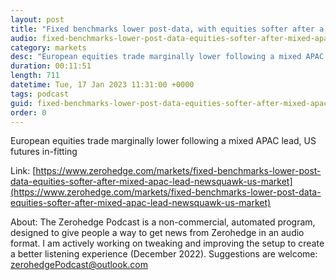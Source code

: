 ```yaml
---
layout: post
title: "Fixed benchmarks lower post-data, with equities softer after a mixed APAC lead - Newsquawk US Market Open"
audio: fixed-benchmarks-lower-post-data-equities-softer-after-mixed-apac-lead-newsquawk-us-market-0
category: markets
desc: "European equities trade marginally lower following a mixed APAC lead, US futures in-fitting"
duration: 00:11:51
length: 711
datetime: Tue, 17 Jan 2023 11:31:00 +0000
tags: podcast
guid: fixed-benchmarks-lower-post-data-equities-softer-after-mixed-apac-lead-newsquawk-us-market-0
order: 0
---
```

European equities trade marginally lower following a mixed APAC lead, US futures in-fitting

Link: [https://www.zerohedge.com/markets/fixed-benchmarks-lower-post-data-equities-softer-after-mixed-apac-lead-newsquawk-us-market](https://www.zerohedge.com/markets/fixed-benchmarks-lower-post-data-equities-softer-after-mixed-apac-lead-newsquawk-us-market)

About: The Zerohedge Podcast is a non-commercial, automated program, designed to give people a way to get news from Zerohedge in an audio format.  I am actively working on tweaking and improving the setup to create a better listening experience (December 2022).  Suggestions are welcome: [zerohedgePodcast@outlook.com](mailto:zerohedgePodcast@outlook.com)